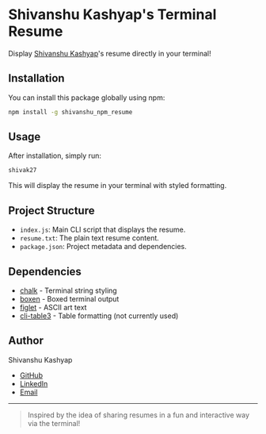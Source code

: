 # Shivanshu Kashyap's Terminal Resume

Display [Shivanshu Kashyap](https://www.linkedin.com/in/shivanshu-kashyap-258431192/)'s resume directly in your terminal!

## Installation

You can install this package globally using npm:

```sh
npm install -g shivanshu_npm_resume
```

## Usage

After installation, simply run:

```sh
shivak27
```

This will display the resume in your terminal with styled formatting.

## Project Structure

- `index.js`: Main CLI script that displays the resume.
- `resume.txt`: The plain text resume content.
- `package.json`: Project metadata and dependencies.

## Dependencies

- [chalk](https://www.npmjs.com/package/chalk) - Terminal string styling
- [boxen](https://www.npmjs.com/package/boxen) - Boxed terminal output
- [figlet](https://www.npmjs.com/package/figlet) - ASCII art text
- [cli-table3](https://www.npmjs.com/package/cli-table3) - Table formatting (not currently used)

## Author

Shivanshu Kashyap  
- [GitHub](https://github.com/kriyptor)
- [LinkedIn](https://www.linkedin.com/in/shivanshu-kashyap-258431192/)
- [Email](mailto:kashyapshivanshu27@gmail.com)

---

> Inspired by the idea of sharing resumes in a fun and interactive way via the terminal!